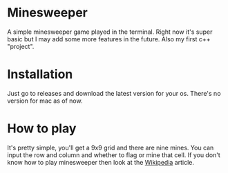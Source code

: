 # Minesweeper
A simple minesweeper game played in the terminal. Right now it's super basic but I may add some more features in the future. Also my first c++ "project".

# Installation
Just go to releases and download the latest version for your os. There's no version for mac as of now.

# How to play
It's pretty simple, you'll get a 9x9 grid and there are nine mines. You can input the row and column and whether to flag or mine that cell. If you don't know how to play minesweeper then look at the [Wikipedia](https://en.wikipedia.org/wiki/Minesweeper_(video_game)) article.
